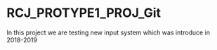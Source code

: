 # RCJ_PROTYPE1_PROJ_Git
 In this project we are testing new input system which was introduce in 2018-2019

